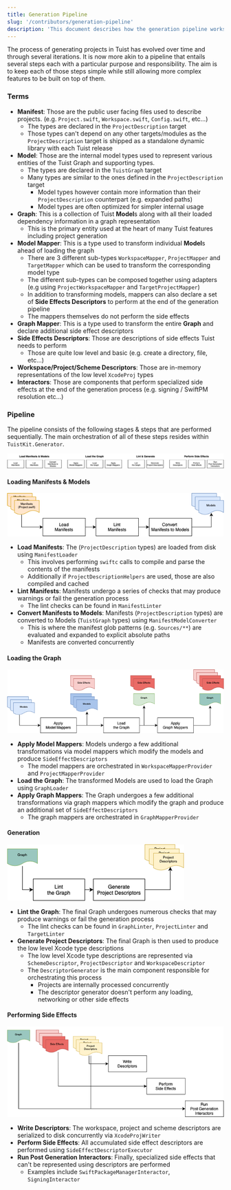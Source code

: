 ```yaml
---
title: Generation Pipeline
slug: '/contributors/generation-pipeline'
description: 'This document describes how the generation pipeline works.'
---
```


The process of generating projects in Tuist has evolved over time and through several iterations.
It is now more akin to a pipeline that entails several steps each with a particular purpose and responsibility.
The aim is to keep each of those steps simple while still allowing more complex features to be built on top of them.

### Terms

- **Manifest**: Those are the public user facing files used to describe projects. (e.g. `Project.swift`, `Workspace.swift`, `Config.swift`, etc...)
  - The types are declared in the `ProjectDescription` target
  - Those types can't depend on any other targets/modules as the `ProjectDescription` target is shipped as a standalone dynamic library with each Tuist release
- **Model**: Those are the internal model types used to represent various entities of the Tuist Graph and supporting types.
  - The types are declared in the `TuistGraph` target
  - Many types are similar to the ones defined in the `ProjectDescription` target
    - Model types however contain more information than their `ProjectDescription` counterpart (e.g. expanded paths)
    - Model types are often optimized for simpler internal usage
- **Graph**: This is a collection of Tuist **Model**s along with all their loaded dependency information in a graph representation
  - This is the primary entity used at the heart of many Tuist features including project generation
- **Model Mapper**: This is a type used to transform individual **Model**s ahead of loading the graph
  - There are 3 different sub-types `WorkspaceMapper`, `ProjectMapper` and `TargetMapper` which can be used to transform the corresponding model type
  - The different sub-types can be composed together using adapters (e.g using `ProjectWorkspaceMapper` and `TargetProjectMapper`)
  - In addition to transforming models, mappers can also declare a set of **Side Effects Descriptors** to perform at the end of the generation pipeline
  - The mappers themselves do not perform the side effects
- **Graph Mapper**: This is a type used to transform the entire **Graph** and declare additional side effect descriptors
- **Side Effects Descriptors**: Those are descriptions of side effects Tuist needs to perform
  - Those are quite low level and basic (e.g. create a directory, file, etc...)
- **Workspace/Project/Scheme Descriptors**: Those are in-memory representations of the low level `XcodeProj` types
- **Interactors**: Those are components that perform specialized side effects at the end of the generation process (e.g. signing / SwiftPM resolution etc...)

### Pipeline

The pipeline consists of the following stages & steps that are performed sequentially. The main orchestration of all of these steps resides within `TuistKit.Generator`.

![Generation Pipeline Overview](assets/generation-pipeline/overview.png)

#### Loading Manifests & Models

![Manifest & Model Loading](assets/generation-pipeline/manifest-model-loading.png)

- **Load Manifests**: The (`ProjectDescription` types) are loaded from disk using `ManifestLoader`
  - This involves performing `swiftc` calls to compile and parse the contents of the manifests
  - Additionally if `ProjectDescriptionHelpers` are used, those are also compiled and cached
- **Lint Manifests**: Manifests undergo a series of checks that may produce warnings or fail the generation process
  - The lint checks can be found in `ManifestLinter`
- **Convert Manifests to Models**: Manifests (`ProjectDescription` types) are converted to Models (`TuistGraph` types) using `ManifestModelConverter`
  - This is where the manifest glob patterns (e.g. `Sources/**`) are evaluated and expanded to explicit absolute paths
  - Manifests are converted concurrently

#### Loading the Graph

![Graph Loading](assets/generation-pipeline/graph-loading.png)

- **Apply Model Mappers**: Models undergo a few additional transformations via model mappers which modify the models and produce `SideEffectDescriptors`
  - The model mappers are orchestrated in `WorkspaceMapperProvider` and `ProjectMapperProvider`
- **Load the Graph**: The transformed Models are used to load the Graph using `GraphLoader`
- **Apply Graph Mappers**: The Graph undergoes a few additional transformations via graph mappers which modify the graph and produce an additional set of `SideEffectDescriptors`
  - The graph mappers are orchestrated in `GraphMapperProvider`

#### Generation

![Lint & Generate](assets/generation-pipeline/lint-and-generate.png)

- **Lint the Graph**: The final Graph undergoes numerous checks that may produce warnings or fail the generation process
  - The lint checks can be found in `GraphLinter`, `ProjectLinter` and `TargetLinter`
- **Generate Project Descriptors**: The final Graph is then used to produce the low level Xcode type descriptions
  - The low level Xcode type descriptions are represented via `SchemeDescriptor`, `ProjectDescriptor` and `WorkspaceDescriptor`
  - The `DescriptorGenerator` is the main component responsible for orchestrating this process
    - Projects are internally processed concurrently
    - The descriptor generator doesn't perform any loading, networking or other side effects

#### Performing Side Effects

![Performing Side Effects](assets/generation-pipeline/performing-side-effects.png)

- **Write Descriptors**: The workspace, project and scheme descriptors are serialized to disk concurrently via `XcodeProjWriter`
- **Perform Side Effects**: All accumulated side effect descriptors are performed using `SideEffectDescriptorExecutor`
- **Run Post Generation Interactors**: Finally, specialized side effects that can't be represented using descriptors are performed
  - Examples include `SwiftPackageManagerInteractor`, `SigningInteractor`
